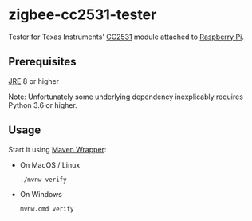 # zigbee-cc2531-tester

Tester for Texas Instruments' [CC2531] module attached to [Raspberry Pi].

## Prerequisites

[JRE] 8 or higher

Note: Unfortunately some underlying dependency inexplicably requires Python 3.6 or higher.

## Usage

Start it using [Maven Wrapper]:
- On MacOS / Linux 
  ```
  ./mvnw verify
  ```
- On Windows
  ```
  mvnw.cmd verify
  ```
  
[CC2531]: https://www.ti.com/product/CC2531
[Raspberry Pi]: https://www.raspberrypi.org/
[JRE]: https://pl.wikipedia.org/wiki/Java_Runtime_Environment
[Maven Wrapper]: https://maven.apache.org/wrapper/
